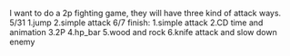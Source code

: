 I want to do a 2p fighting game, they will have three kind of attack ways.
5/31    1.jump
        2.simple attack
6/7 finish:
        1.simple attack
        2.CD time and animation
        3.2P
        4.hp_bar
        5.wood and rock
        6.knife attack and slow down enemy